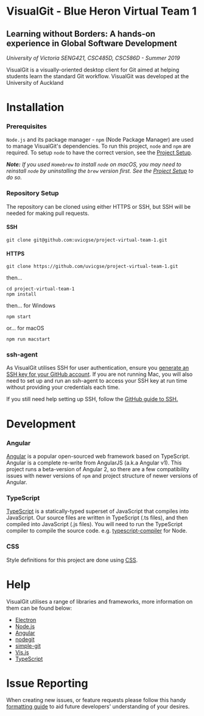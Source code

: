 # VisualGit - Blue Heron Virtual Team 1 
## Learning without Borders: A hands-on experience in Global Software Development 
_University of Victoria SENG421, CSC485D, CSC586D - Summer 2019_

VisualGit is a visually-oriented desktop client for Git aimed at helping students learn the standard Git workflow. VisualGit was developed at the University of Auckland 

# Installation

### Prerequisites

`Node.js` and its package manager - `npm` (Node Package Manager) are used to manage VisualGit's dependencies. To run 
this project, `node` and `npm` are required. To setup `node` to have the correct version, see the 
[Project Setup](https://github.com/uvicgse/project-virtual-team-1/wiki/Project-Setup).

**_Note:_** _If you used `Homebrew` to install `node` on macOS, you may need to reinstall `node` by uninstalling the `brew` 
version first. See the [Project Setup](https://github.com/uvicgse/project-virtual-team-1/wiki/Project-Setup) to do so._

### Repository Setup
The repository can be cloned using either HTTPS or SSH, but SSH will be needed for making pull requests.

#### SSH
````
git clone git@github.com:uvicgse/project-virtual-team-1.git
````

#### HTTPS
````
git clone https://github.com/uvicgse/project-virtual-team-1.git
````
then...

````
cd project-virtual-team-1
npm install
````
then... for Windows 
````
npm start
````

or... for macOS
````
npm run macstart
````

### ssh-agent
As VisualGit utilises SSH for user authentication, ensure you 
[generate an SSH key for your GitHub account](https://help.github.com/articles/generating-a-new-ssh-key-and-adding-it-to-the-ssh-agent/). 
If you are not running Mac, you will also need to set up and run an ssh-agent to access your SSH key at run time 
without providing your credentials each time.

If you still need help setting up SSH, follow the [GitHub guide to SSH.](https://help.github.com/en/articles/connecting-to-github-with-ssh)
# Development

### Angular
[Angular](https://angular.io/) is a popular open-sourced web framework based on TypeScript. Angular is a complete 
re-write from AngularJS (a.k.a Angular v1). This project runs a beta-version of Angular 2, so there are a few 
compatibility issues with newer versions of `npm` and project structure of newer versions of Angular. 

### TypeScript
[TypeScript](https://www.typescriptlang.org/) is a statically-typed superset of JavaScript that compiles into JavaScript. 
Our source files are written in TypeScript (.ts files), and then compiled into JavaScript (.js files). You will need to 
run the TypeScript compiler to compile the source code. e.g. [typescript-compiler](https://www.npmjs.com/package/typescript-compiler) 
for Node.

### CSS
Style definitions for this project are done using [CSS](https://www.w3.org/Style/CSS/Overview.en.html).

# Help
VisualGit utilises a range of libraries and frameworks, more information on them can be found below:

 - [Electron](http://electron.atom.io/)
 - [Node.js](https://nodejs.org/en/about/)
 - [Angular](https://angular.io/)
 - [nodegit](http://www.nodegit.org/)
 - [simple-git](https://www.npmjs.com/package/simple-git)
 - [Vis.js](http://visjs.org/docs/network/)
 - [TypeScript](https://www.typescriptlang.org/)

# Issue Reporting
When creating new issues, or feature requests please follow this handy [formatting guide](https://github.com/uvicgse/project-virtual-team-1/wiki/Issue-Formatting-Guidelines) to aid future developers' understanding of your desires.
